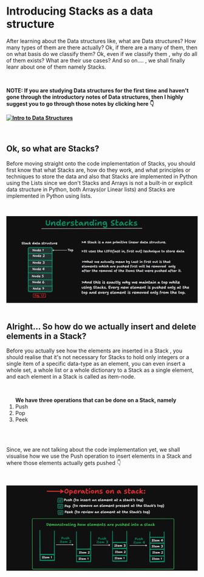# <h1>Introducing Stacks as a data structure</h1>

<p>
After learning about the Data structures like, what are Data structures? How many types of them are there
actually? Ok, if there are a many of them, then on what basis do we classify them? Ok, even if we classify
them , why do all of them exists? What are their use cases? And so on.... , we shall finally leanr about
one of them namely Stacks.
</p>
<br>
<p><b>NOTE: If you are studying Data structures for the first time and haven't gone through the
introductory notes of Data structures, then I highly suggest you to go through those notes by
clicking here 👇
<br>

[![Intro to Data Structures](https://img.shields.io/badge/Introduction%20to%20Data%20Structures-Click%20Here-green?labelColor=black&color=limeGreen&style=for-the-badge)](../README.md)
</b></p>
<br>

## <h2>Ok, so what are Stacks?</h2>
<p>Before moving straight onto the code implementation of Stacks, you should first know that
what Stacks are, how do they work, and what principles or techniques to store the data and also
that Stacks are implemented in Python using the Lists since we don't Stacks and Arrays is not a
built-in or explicit data structure in Python, both Arrays(or Linear lists) and Stacks are
implemented in Python using lists.</p>
<br>

![alt text](../Stacks/Notes%20images/image.png)
<br><br>

## <h2>Alright... So how do we actually insert and delete elements in a Stack?</h2>
<p>Before you actually see how the elements are inserted in a Stack , you should realise that
it's not necessary for Stacks to hold only integers or a single item of a specific data-type as
an element, you can even insert a whole set, a whole list or a whole dictionary to a Stack as
a single element, and each element in a Stack is called as item-node.</p>
<br>


<ol name="operations">
    <label for="operations"><b>We have three operations that can be done on a Stack, namely</b></label>
    <br>
    <li>Push</li>
    <li>Pop</li>
    <li>Peek</li>
</ol>
<br><br>
<p>
Since, we are not talking about the code implementation yet, we shall visualise how we use the Push 
operation to insert elements in a Stack and where those elements actually gets pushed 👇
</p>
<br>

![alt text](../Stacks/Notes%20images/OperationsOnStacks.png)